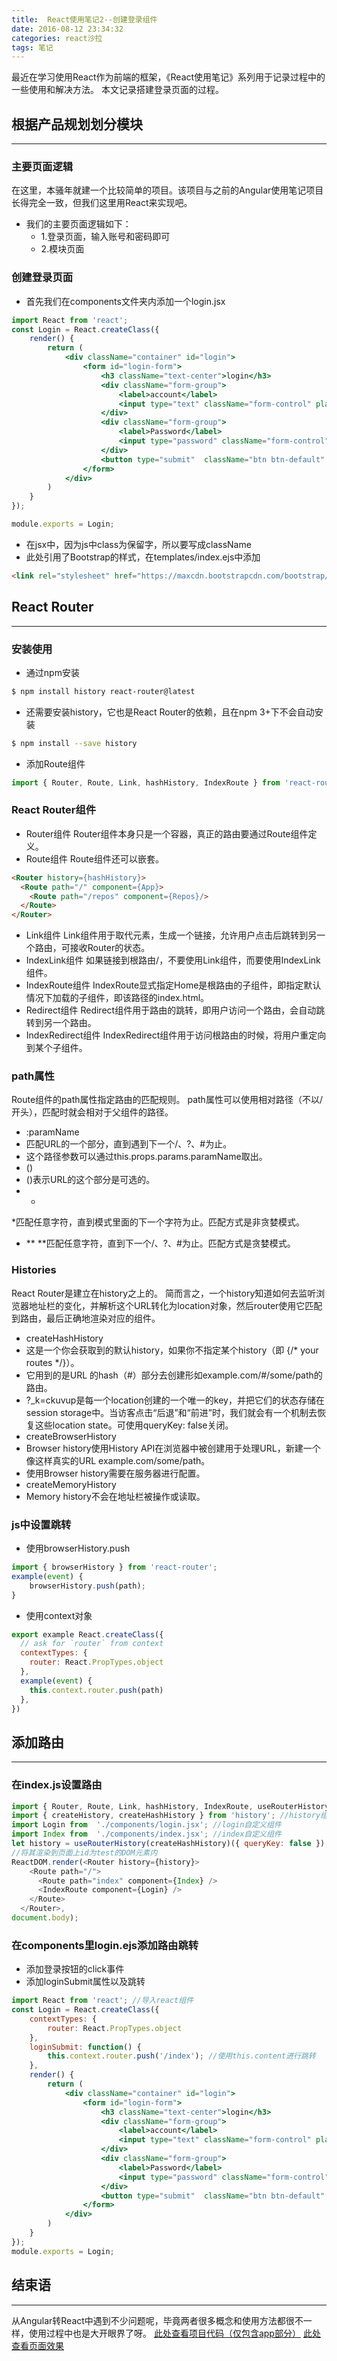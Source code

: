 ```yaml
---
title:  React使用笔记2--创建登录组件
date: 2016-08-12 23:34:32
categories: react沙拉
tags: 笔记
---
```

最近在学习使用React作为前端的框架，《React使用笔记》系列用于记录过程中的一些使用和解决方法。
本文记录搭建登录页面的过程。
<!--more-->

## 根据产品规划划分模块
-----
### 主要页面逻辑
在这里，本骚年就建一个比较简单的项目。该项目与之前的Angular使用笔记项目长得完全一致，但我们这里用React来实现吧。
- 我们的主要页面逻辑如下：
  - 1.登录页面，输入账号和密码即可
  - 2.模块页面

### 创建登录页面
- 首先我们在components文件夹内添加一个login.jsx

``` jsx
import React from 'react';
const Login = React.createClass({
	render() {
		return (
			<div className="container" id="login">
				<form id="login-form">
					<h3 className="text-center">login</h3>
					<div className="form-group">
						<label>account</label>
						<input type="text" className="form-control" placeholder="Account" ref="loginName" required />
					</div>
					<div className="form-group">
						<label>Password</label>
						<input type="password" className="form-control" placeholder="Password" ref="loginPwd" required />
					</div>
					<button type="submit"  className="btn btn-default" onClick={this.loginSubmit}>登录</button>
				</form>
			</div>
		)
	}
});

module.exports = Login;
```
- 在jsx中，因为js中class为保留字，所以要写成className
- 此处引用了Bootstrap的样式，在templates/index.ejs中添加

``` html
<link rel="stylesheet" href="https://maxcdn.bootstrapcdn.com/bootstrap/latest/css/bootstrap.min.css">
```

## React Router
-----
### 安装使用
- 通过npm安装

``` bash
$ npm install history react-router@latest
```
- 还需要安装history，它也是React Router的依赖，且在npm 3+下不会自动安装

``` bash
$ npm install --save history
```
- 添加Route组件

``` javascript
import { Router, Route, Link, hashHistory, IndexRoute } from 'react-router';
```

### React Router组件
- Router组件
Router组件本身只是一个容器，真正的路由要通过Route组件定义。
- Route组件
Route组件还可以嵌套。
``` html
<Router history={hashHistory}>
  <Route path="/" component={App}>
    <Route path="/repos" component={Repos}/>
  </Route>
</Router>
```
- Link组件
Link组件用于取代<a>元素，生成一个链接，允许用户点击后跳转到另一个路由，可接收Router的状态。
- IndexLink组件
如果链接到根路由/，不要使用Link组件，而要使用IndexLink组件。
- IndexRoute组件
IndexRoute显式指定Home是根路由的子组件，即指定默认情况下加载的子组件，即该路径的index.html。
- Redirect组件
Redirect组件用于路由的跳转，即用户访问一个路由，会自动跳转到另一个路由。
- IndexRedirect组件
IndexRedirect组件用于访问根路由的时候，将用户重定向到某个子组件。

### path属性
Route组件的path属性指定路由的匹配规则。
path属性可以使用相对路径（不以/开头），匹配时就会相对于父组件的路径。
- :paramName
 - 匹配URL的一个部分，直到遇到下一个/、?、#为止。
 - 这个路径参数可以通过this.props.params.paramName取出。
- ()
 - ()表示URL的这个部分是可选的。
- *
*匹配任意字符，直到模式里面的下一个字符为止。匹配方式是非贪婪模式。
- **
**匹配任意字符，直到下一个/、?、#为止。匹配方式是贪婪模式。

### Histories
React Router是建立在history之上的。 简而言之，一个history知道如何去监听浏览器地址栏的变化，并解析这个URL转化为location对象，然后router使用它匹配到路由，最后正确地渲染对应的组件。
- createHashHistory
 - 这是一个你会获取到的默认history，如果你不指定某个history（即 <Router>{/* your routes */}</Router>）。
 - 它用到的是URL 的hash（#）部分去创建形如example.com/#/some/path的路由。
 - ?_k=ckuvup是每一个location创建的一个唯一的key，并把它们的状态存储在session storage中。当访客点击“后退”和“前进”时，我们就会有一个机制去恢复这些location state。可使用queryKey: false关闭。
- createBrowserHistory
 - Browser history使用History API在浏览器中被创建用于处理URL，新建一个像这样真实的URL example.com/some/path。
 - 使用Browser history需要在服务器进行配置。
- createMemoryHistory
 - Memory history不会在地址栏被操作或读取。

### js中设置跳转
- 使用browserHistory.push

``` javascript
import { browserHistory } from 'react-router';
example(event) {
	browserHistory.push(path);
}
```
- 使用context对象

``` javascript
export example React.createClass({
  // ask for `router` from context
  contextTypes: {
    router: React.PropTypes.object
  },
  example(event) {
    this.context.router.push(path)
  },
})
```

## 添加路由
-----
### 在index.js设置路由
``` javascript
import { Router, Route, Link, hashHistory, IndexRoute, useRouterHistory } from 'react-router'; //router组件
import { createHistory, createHashHistory } from 'history'; //history组件
import Login from  './components/login.jsx'; //login自定义组件
import Index from  './components/index.jsx'; //index自定义组件
let history = useRouterHistory(createHashHistory)({ queryKey: false });
//将其渲染到页面上id为test的DOM元素内
ReactDOM.render(<Router history={history}>
    <Route path="/">
      <Route path="index" component={Index} />
      <IndexRoute component={Login} />
    </Route>
  </Router>, 
document.body);
```

### 在components里login.ejs添加路由跳转
- 添加登录按钮的click事件
- 添加loginSubmit属性以及跳转

``` jsx
import React from 'react'; //导入react组件
const Login = React.createClass({
	contextTypes: {
		router: React.PropTypes.object
	},
	loginSubmit: function() {
		this.context.router.push('/index'); //使用this.content进行跳转
	},
	render() {
		return (
			<div className="container" id="login">
				<form id="login-form">
					<h3 className="text-center">login</h3>
					<div className="form-group">
						<label>account</label>
						<input type="text" className="form-control" placeholder="Account" ref="loginName" required />
					</div>
					<div className="form-group">
						<label>Password</label>
						<input type="password" className="form-control" placeholder="Password" ref="loginPwd" required />
					</div>
					<button type="submit"  className="btn btn-default" onClick={this.loginSubmit}>登录</button>
				</form>
			</div>
		)
	}
});
module.exports = Login;
```

## 结束语
-----
从Angular转React中遇到不少问题呢，毕竟两者很多概念和使用方法都很不一样，使用过程中也是大开眼界了呀。
[此处查看项目代码（仅包含app部分）](https://github.com/godbasin/godbasin.github.io/tree/blog-codes/react-notes/2-create-login)
[此处查看页面效果](http://o9j9owc7b.bkt.clouddn.com/2-create-login/index.html)
